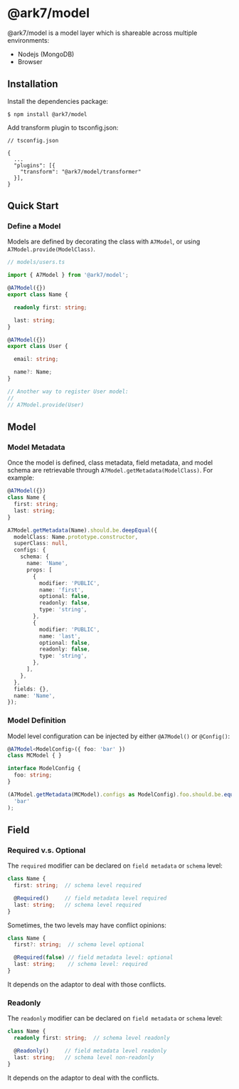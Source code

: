 # @ark7/model

@ark7/model is a model layer which is shareable across multiple environments:

- Nodejs (MongoDB)
- Browser

## Installation

Install the dependencies package:

```shell
$ npm install @ark7/model
```

Add transform plugin to tsconfig.json:

```
// tsconfig.json

{
  ...
  "plugins": [{
    "transform": "@ark7/model/transformer"
  }],
}
```

## Quick Start

### Define a Model

Models are defined by decorating the class with `A7Model`, or using
`A7Model.provide(ModelClass)`.

```Typescript
// models/users.ts

import { A7Model } from '@ark7/model';

@A7Model({})
export class Name {

  readonly first: string;

  last: string;
}

@A7Model({})
export class User {

  email: string;

  name?: Name;
}

// Another way to register User model:
//
// A7Model.provide(User)
```

## Model

### Model Metadata

Once the model is defined, class metadata, field metadata, and model schema are
retrievable through `A7Model.getMetadata(ModelClass)`. For example:

```Typescript
@A7Model({})
class Name {
  first: string;
  last: string;
}

A7Model.getMetadata(Name).should.be.deepEqual({
  modelClass: Name.prototype.constructor,
  superClass: null,
  configs: {
    schema: {
      name: 'Name',
      props: [
        {
          modifier: 'PUBLIC',
          name: 'first',
          optional: false,
          readonly: false,
          type: 'string',
        },
        {
          modifier: 'PUBLIC',
          name: 'last',
          optional: false,
          readonly: false,
          type: 'string',
        },
      ],
    },
  },
  fields: {},
  name: 'Name',
});
```

### Model Definition

Model level configuration can be injected by either `@A7Model()` or `@Config()`:

```Typescript
@A7Model<ModelConfig>({ foo: 'bar' })
class MCModel { }

interface ModelConfig {
  foo: string;
}

(A7Model.getMetadata(MCModel).configs as ModelConfig).foo.should.be.equal(
  'bar'
);
```

## Field

### Required v.s. Optional

The `required` modifier can be declared on `field metadata` or `schema` level:

```Typescript
class Name {
  first: string;  // schema level required

  @Required()     // field metadata level required
  last: string;   // schema level required
}
```

Sometimes, the two levels may have conflict opinions:

```Typescript
class Name {
  first?: string;  // schema level optional

  @Required(false) // field metadata level: optional
  last: string;    // schema level: required
}
```

It depends on the adaptor to deal with those conflicts.

### Readonly

The `readonly` modifier can be declared on `field metadata` or `schema` level:

```Typescript
class Name {
  readonly first: string;  // schema level readonly

  @Readonly()     // field metadata level readonly
  last: string;   // schema level non-readonly
}
```

It depends on the adaptor to deal with the conflicts.
